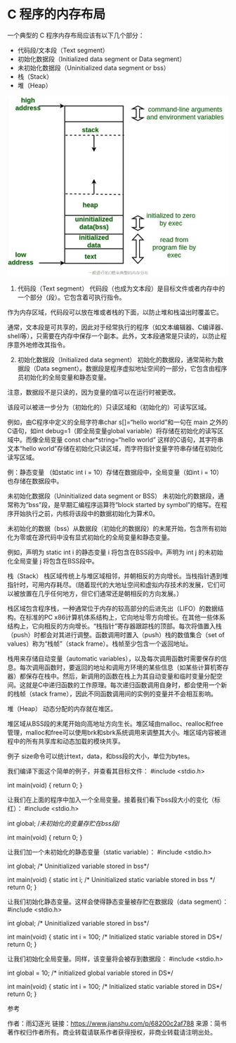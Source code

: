 # C 程序的内存布局

一个典型的 C 程序内存布局应该有以下几个部分：

- 代码段/文本段（Text segment）
- 初始化数据段（Initialized data segment or Data segment）
- 未初始化数据段（Uninitialized data segment or bss）
- 栈（Stack）
- 堆（Heap）

![image](./20220508_01_pic_001.jpg)

1. 代码段（Text segment）
代码段（也成为文本段）是目标文件或者内存中的一个部分（段）。它包含着可执行指令。

作为内存区域，代码段可以放在堆或者栈的下面，以防止堆和栈溢出时覆盖它。

通常，文本段是可共享的，因此对于经常执行的程序（如文本编辑器、C编译器、shell等），只需要在内存中保存一个副本。此外，文本段通常是只读的，以防止程序意外地修改其指令。

2. 初始化数据段（Initialized data segment）
初始化的数据段，通常简称为数据段（Data segment）。数据段是程序虚拟地址空间的一部分，它包含由程序员初始化的全局变量和静态变量。

注意，数据段不是只读的，因为变量的值可以在运行时被更改。

该段可以被进一步分为（初始化的）只读区域和（初始化的）可读写区域。

例如，由C程序中定义的全局字符串char s[]=“hello world”和一句在 main 之外的C语句，如int debug=1（即全局变量global variable）将存储在初始化的读写区域中。而像全局变量 const char*string=“hello world” 这样的C语句，其字符串文本“hello world”存储在初始化只读区域，而字符指针变量字符串存储在初始化读写区域。

例：静态变量 （如static int i = 10）存储在数据段中，全局变量（如int i = 10）也存储在数据段中。

未初始化数据段（Uninitialized data segment or BSS）
未初始化的数据段，通常称为“bss”段，是早期汇编程序运算符“block started by symbol”的缩写。在程序开始执行之前，内核将该段中的数据初始化为算术0。

未初始化的数据（bss）从数据段（初始化的数据段）的末尾开始，包含所有初始化为零或在源代码中没有显式初始化的全局变量和静态变量。

例如，声明为 static int i 的静态变量 i 将包含在BSS段中。声明为 int j 的未初始化全局变量 j 将包含在BSS段中。

栈（Stack）
栈区域传统上与堆区域相邻，并朝相反的方向增长。当栈指针遇到堆指针时，可用内存耗尽。（随着现代的大地址空间和虚拟内存技术的发展，它们可以被放置在几乎任何地方，但它们通常还是朝相反的方向发展。）

栈区域包含程序栈，一种通常位于内存的较高部分的后进先出（LIFO）的数据结构。在标准的PC x86计算机体系结构上，它向地址零方向增长。在其他一些体系结构上，它向相反的方向增长。“栈指针”寄存器跟踪栈的顶部。每次将值置入栈（push）时都会对其进行调整。函数调用时置入（push）栈的数值集合（set of values）称为“栈帧”（stack frame）。栈帧至少包含一个返回地址。

栈用来存储自动变量（automatic variables），以及每次调用函数时需要保存的信息。每次调用函数时，要返回的地址和调用方环境的某些信息（如某些计算机寄存器）都保存在栈中。然后，新调用的函数在栈上为其自动变量和临时变量分配空间。这就是C中递归函数的工作原理。每次递归函数调用自身时，都会使用一个新的栈帧（stack frame），因此不同函数调用间的实例的变量并不会相互影响。

堆（Heap）
动态分配的内存就在堆区。

堆区域从BSS段的末尾开始向高地址方向生长。堆区域由malloc、realloc和free管理，malloc和free可以使用brk和sbrk系统调用来调整其大小。堆区域内容被进程中的所有共享库和动态加载的模块共享。

例子
size命令可以统计text，data，和bss段的大小，单位为bytes。

我们编译下面这个简单的例子，并查看其目标文件：
#include <stdio.h> 
  
int main(void) 
{ 
    return 0; 
} 

让我们在上面的程序中加入一个全局变量。接着我们看下bss段大小的变化（标红）：
#include <stdio.h> 
  
int global; /*未初始化的变量存贮在bss段*/
  
int main(void) 
{ 
    return 0; 
} 

让我们加一个未初始化的静态变量（static variable）：
#include <stdio.h> 
  
int global; /* Uninitialized variable stored in bss*/
  
int main(void) 
{ 
    static int i; /* Uninitialized static variable stored in bss */
    return 0; 
} 

让我们初始化静态变量。这样会使得静态变量被存贮在数据段（data segment）：
#include <stdio.h> 
  
int global; /* Uninitialized variable stored in bss*/
  
int main(void) 
{ 
    static int i = 100; /* Initialized static variable stored in DS*/
    return 0; 
} 

让我们初始化全局变量。同样，该变量将会被存到数据段：
#include <stdio.h> 
  
int global = 10; /* initialized global variable stored in DS*/
  
int main(void) 
{ 
    static int i = 100; /* Initialized static variable stored in DS*/
    return 0; 
} 

参考

作者：雨幻逐光
链接：https://www.jianshu.com/p/68200c2af788
来源：简书
著作权归作者所有。商业转载请联系作者获得授权，非商业转载请注明出处。
